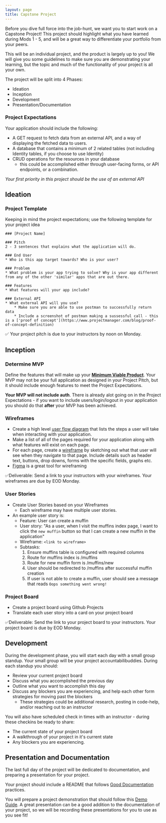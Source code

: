 ```yaml
---
layout: page
title: Capstone Project
---
```


Before you dive full force into the job-hunt, we want you to start work on a Capstone Project!  This project should highlight what you have learned during Mods 1 - 5, and will be a great way to differentiate your portfolio from your peers.

This will be an individual project, and the product is largely up to you!  We will give you some guidelines to make sure you are demonstrating your learning, but the topic and much of the functionality of your project is all your own.

The project will be split into 4 Phases:
* Ideation
* Inception
* Development
* Presentation/Documentation

### Project Expectations
Your application should include the following:
* A GET request to fetch data from an external API, and a way of displaying the fetched data to users.
* A database that contains a minimum of 2 related tables (not including Identity tables, if you choose to use Identity)
* CRUD operations for the resources in your database
    * this could be accomplished either through user-facing forms, or API endpoints, or a combination.

_Your first priority in this project should be the use of an external API_


## Ideation

### Project Template

Keeping in mind the project expectations; use the following template for your project idea

```
### [Project Name]

### Pitch
2 - 3 sentences that explains what the application will do.

### End User
* Who is this app target towards? Who is your user?

### Problem
* What problem is your app trying to solve? Why is your app different from any of the other 'similar' apps that are out there.

### Features
* What features will your app include?

### External API
* What external API will you use?
    * Make sure you are able to use postman to successfully return data
    * Include a screenshot of postman making a sussessful call - this is a ['proof of concept'](https://www.projectmanager.com/blog/proof-of-concept-definition)
```

✅ Your project pitch is due to your instructors by noon on Monday.

## Inception

### Determine MVP

Define the features that will make up your [**Minimum Viable Product**](https://www.agilealliance.org/glossary/mvp/#q=~(infinite~false~filters~(tags~(~'mvp))~searchTerm~'~sort~false~sortDirection~'asc~page~1)).  Your MVP may not be your full application as designed in your Project Pitch, but it should include enough features to meet the Project Expectations.

**Your MVP will not include auth**.  There is already alot going on in the Project Expectations - if you want to include users/login/logout in your application you should do that **after** your MVP has been achieved.

### Wireframes

* Create a high level [user flow diagram](https://bashooka.com/inspiration/33-excellent-user-flow-examples-for-inspiration/) that lists the steps a user will take when interacting with your application.
* Make a list of all of the pages required for your application along with what features will exist on each page.
* For each page, create a [wireframe](https://www.usability.gov/how-to-and-tools/methods/wireframing.html) by sketching out what that user will see when they navigate to that page. Include details such as header text, buttons, drop downs, forms with the specific fields, graphs etc.
* [Figma](https://www.figma.com/wireframe-tool/?utm_source=google&utm_medium=cpc&utm_campaign=17340391121&utm_term=free%20wireframe%20tools&utm_content=600487515776&gclid=CjwKCAjw5P2aBhAlEiwAAdY7dLtWlIVK0NWWHUXbjj8KMAaBN8P1lO16khOpesJ63utNI5b-cF1e2xoClmoQAvD_BwE) is a great tool for wireframing

✅Deliverable: Send a link to your instructors with your wireframes. Your wireframes are due by EOD Monday.

### User Stories

* Create User Stories based on your Wireframes
    * Each wireframe may have multiple user stories.
* An example user story is:
    - Feature: User can create a muffin
    - User story: "As a user, when I visit the muffins index page, I want to click the `new muffin` button so that I can create a new muffin in the application"
    - Wireframe: `<link to wireframe>`
    - Subtasks:
        1. Ensure muffins table is configured with required columns
        3. Route for muffins index is /muffins
        3. Route for new muffin form is /muffins/new
        4. User should be redirected to /muffins after successful muffin creation
        5. If user is not able to create a muffin, user should see a message that reads `Oops something went wrong!`

### Project Board

* Create a project board using Github Projects
* Translate each user story into a card on your project board

✅Deliverable: Send the link to your project board to your instructors. Your project board is due by EOD Monday.

## Development

During the development phase, you will start each day with a small group standup.  Your small group will be your project accountabilibuddies.  During each standup you should:
* Review your current project board
* Discuss what you accomplished the previous day
* Outline what you want to accomplish this day
* Discuss any blockers you are experiencing, and help each other form strategies for moving past the blockers
  * These strategies could be additional research, posting in code-help, and/or reaching out to an instructor

You will also have scheduled check in times with an instructor - during these checkins be ready to share:
* The current state of your project board
* A walkthrough of your project in it's current state
* Any blockers you are experiencing.

## Presentation and Documentation

The last full day of the project will be dedicated to documentation, and preparing a presentation for your project.

Your project should include a README that follows [Good Documentation](../lessons/Week2/WritingGoodDocumentation) practices.

You will prepare a project demonstration that should follow this [Demo Guide](./DemoGuide).  A great presentation can be a good addition to the documentation of your project, so we will be recording these presentations for you to use as you see fit!

